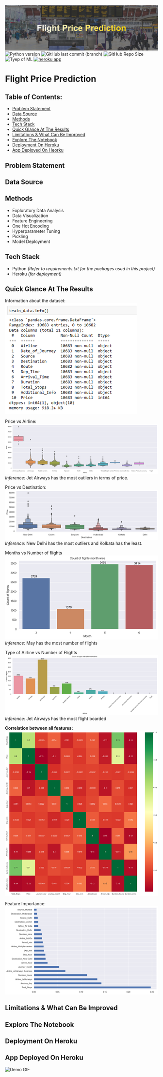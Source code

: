 ![banner](assets/banner.png)
![Python version](https://img.shields.io/badge/Python%20version-3.10.8-B06FCF)
![GitHub last commit (branch)](https://img.shields.io/github/last-commit/Aliya032/flight-price-prediction/main?color=FFDA15)
![GitHub Repo Size](https://img.shields.io/github/repo-size/Aliya032/flight-price-prediction?color=D95353)
![Tyep of ML](https://img.shields.io/badge/Type%20of%20ML-Random%20Forest%20Regression-blue)
[![heroku app](https://img.shields.io/badge/Heroku-430098?style=for-the-badge&logo=heroku&logoColor=white)](https://predict-flight-price-a54f89e1be13.herokuapp.com/predict)

<!-- [![Heroku App](/assets/icons8-heroku-logo.svg)](https://predict-flight-price-a54f89e1be13.herokuapp.com/predict) -->


# Flight Price Prediction 

## Table of Contents:
- [Problem Statement](#business-problem)
- [Data Source](#data-source)
- [Methods](#methods)
- [Tech Stack](#tech-stack)
- [Quick Glance At The Results](#quick-glance-at-the-results)
- [Limitations & What Can Be Improved](#limitations-and-what-can-be-improved)
- [Explore The Notebook](#explore-the-notebook)
- [Deployment On Heroku](#deployment-on-heroku)
- [App Deployed On Heorku](#app-deployed-on-heroku)


## Problem Statement

## Data Source

## Methods

- Exploratory Data Analysis
- Data Visualization 
- Feature Engineering 
- One Hot Encoding 
- Hyperparameter Tuning
- Pickling
- Model Deployment 


## Tech Stack

- Python *(Refer to requirements.txt for the packages used in this project)*
- Heroku *(for deployment)*

## Quick Glance At The Results

Information about the dataset:
![Info](assets/InfoTrainSet.png)

Price vs Airline:
![Price Vs Airline](assets/PriceVsAirline.png)
*Inference:* Jet Airways has the most outliers in terms of price.

Price vs Destination:
![Price vs Destination](assets/DestinationVsPrice.png)
*Inference:* New Delhi has the most outliers and Kolkata has the least. 

Months vs Number of flights
![Months vs Number of flights](assets/CountOfFlightsMonthsWise.png)
*Inference:* May has the most number of flights

Type of Airline vs Number of Flights
![Airline vs Number of Flights](assets/AirlineVsNoOfFlights.png)
*Inference:* Jet Airways has the most flight boarded

**Correlation between all features:**
![Correlation Heatmap](assets/CorrelationHeatmap.png)

Feature Importance:
![Feature Importance](assets/FeatureImportance.png)


## Limitations & What Can Be Improved

## Explore The Notebook

## Deployment On Heroku

## App Deployed On Heroku 

![Demo GIF](assets/working-demo.gif)


<!-- https://www.vectorlogo.zone/logos/heroku/heroku-icon.svg -->